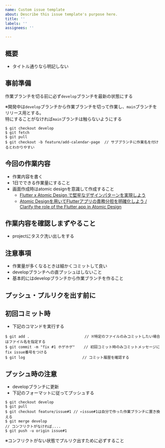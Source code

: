 ```yaml
---
name: Custom issue template
about: Describe this issue template's purpose here.
title: ''
labels: ''
assignees: ''

---
```


## 概要

- タイトル通りなら明記しない

## 事前準備

作業ブランチを切る前に必ず`develop`ブランチを最新の状態にする

※開発中は`develop`ブランチから作業ブランチを切って作業し、`main`ブランチをリリース用とする。  
特にすることがなければ`main`ブランチは触らないようにする

```code
$ git checkout develop
$ git fetch
$ git pull
$ git checkout -b feature/add-calendar-page  // サブブランチに作業名を付けるとわかりやすい
```

## 今回の作業内容

- 作業内容を書く
- 1日でできる作業量にすること
- 画面作成時はatomic designを意識して作成すること
  - [Flutter x Atomic Design で堅牢なデザインパターンを実現しよう](https://zenn.dev/nagakuta/articles/25c8aaf7744830bdab3d)
  - [Atomic Designを用いてFlutterアプリの責務分担を明確化しよう / Clarify the role of the Flutter app in Atomic Design](https://speakerdeck.com/ryochiba/clarify-the-role-of-the-flutter-app-in-atomic-design?slide=27)

## 作業内容を確認しまずやること

- projectにタスク洗い出しをする

## 注意事項

- 作業量が多くなるときは細かくコミットして良い
- developブランチへの直プッシュはしないこと
- 基本的にはdevelopブランチから作業ブランチを作ること

## プッシュ・プルリクを出す前に

## 初回コミット時

- 下記のコマンドを実行する

```code
$ git add .                         // ※特定のファイルのみコミットしたい場合はファイル名を指定する
$ git commit -m "fix #1 ホゲホゲ"    // 初回コミット時のみコミットメッセージにfix issue番号をつける
$ git log                          // コミット履歴を確認する
```

## プッシュ時の注意

- developブランチに更新
- 下記のフォーマットに従ってプッシュする

```code
$ git checkout develop
$ git pull
$ git checkout feature/issue#1 // ←issue#1は自分で作った作業ブランチに置き換える
$ git merge develop
// コンフリクトがなければ....
$ git push -u origin issue#1
```

※コンフリクトがない状態でプルリク出すために必ずすること
